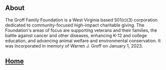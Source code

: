 ## About

The Groff Family Foundation is a West Virginia based 501(c)(3) corporation dedicated to community-focused high-impact charitable giving. The Foundation's areas of focus are supporting veterans and their families, the battle against cancer and other diseases, enhancing K-12 and college education, and advancing animal welfare and environmental conservation. It was incorporated in memory of Warren J. Groff on January 1, 2023. 

## [Home](../index.md)
